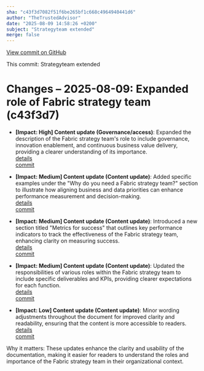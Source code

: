 ```yaml
---
sha: "c43f3d7082f51f6be265bf1c668c4964940441d6"
author: "TheTrustedAdvisor"
date: "2025-08-09 14:58:26 +0200"
subject: "Strategyteam extended"
merge: false
---
```


[View commit on GitHub](https://github.com/TheTrustedAdvisor/FabricAdoptionFramework/commit/c43f3d7082f51f6be265bf1c668c4964940441d6)

This commit: Strategyteam extended

# Changes – 2025-08-09: Expanded role of Fabric strategy team (c43f3d7)

- **[Impact: High] Content update (Governance/access)**: Expanded the description of the Fabric strategy team's role to include governance, innovation enablement, and continuous business value delivery, providing a clearer understanding of its importance.  
   [details](/docs/about/changes/2025-08-09-strategyteam-extended)  
   [commit](https://github.com/TheTrustedAdvisor/FabricAdoptionFramework/commit/c43f3d7082f51f6be265bf1c668c4964940441d6)

- **[Impact: Medium] Content update (Content update)**: Added specific examples under the "Why do you need a Fabric strategy team?" section to illustrate how aligning business and data priorities can enhance performance measurement and decision-making.  
   [details](/docs/about/changes/2025-08-09-strategyteam-extended)  
   [commit](https://github.com/TheTrustedAdvisor/FabricAdoptionFramework/commit/c43f3d7082f51f6be265bf1c668c4964940441d6)

- **[Impact: Medium] Content update (Content update)**: Introduced a new section titled "Metrics for success" that outlines key performance indicators to track the effectiveness of the Fabric strategy team, enhancing clarity on measuring success.  
   [details](/docs/about/changes/2025-08-09-strategyteam-extended)  
   [commit](https://github.com/TheTrustedAdvisor/FabricAdoptionFramework/commit/c43f3d7082f51f6be265bf1c668c4964940441d6)

- **[Impact: Medium] Content update (Content update)**: Updated the responsibilities of various roles within the Fabric strategy team to include specific deliverables and KPIs, providing clearer expectations for each function.  
   [details](/docs/about/changes/2025-08-09-strategyteam-extended)  
   [commit](https://github.com/TheTrustedAdvisor/FabricAdoptionFramework/commit/c43f3d7082f51f6be265bf1c668c4964940441d6)

- **[Impact: Low] Content update (Content update)**: Minor wording adjustments throughout the document for improved clarity and readability, ensuring that the content is more accessible to readers.  
   [details](/docs/about/changes/2025-08-09-strategyteam-extended)  
   [commit](https://github.com/TheTrustedAdvisor/FabricAdoptionFramework/commit/c43f3d7082f51f6be265bf1c668c4964940441d6)

Why it matters: These updates enhance the clarity and usability of the documentation, making it easier for readers to understand the roles and importance of the Fabric strategy team in their organizational context.
